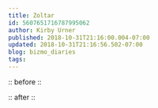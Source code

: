 ```yaml
---
title: Zoltar
id: 5607651716787995062
author: Kirby Urner
published: 2018-10-31T21:16:00.004-07:00
updated: 2018-10-31T21:16:56.502-07:00
blog: bizmo_diaries
tags: 
---
```


[](https://www.flickr.com/photos/kirbyurner/43511664990/in/dateposted-public/)

:: before ::

[](https://www.flickr.com/photos/kirbyurner/45606874742/in/dateposted-public/)

:: after ::